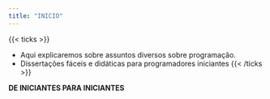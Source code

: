 ```yaml
---
title: "INICIO"
---
```


{{< ticks >}}
* Aqui explicaremos sobre assuntos diversos sobre programação.
* Dissertações fáceis e didáticas para programadores iniciantes
{{< /ticks >}}

**DE INICIANTES PARA INICIANTES**
